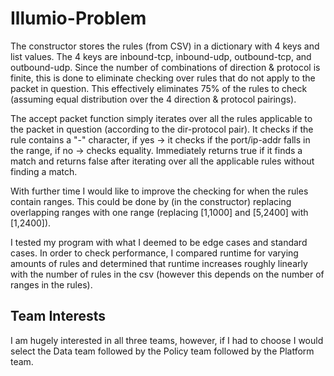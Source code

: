 # Illumio-Problem

The constructor stores the rules (from CSV) in a dictionary with 4 keys and list values. The 4 keys are inbound-tcp, inbound-udp, outbound-tcp, and outbound-udp. Since the number of combinations of direction & protocol is finite, this is done to eliminate checking over rules that do not apply to the packet in question. This effectively eliminates 75% of the rules to check (assuming equal distribution over the 4 direction & protocol pairings).

The accept packet function simply iterates over all the rules applicable to the packet in question (according to the dir-protocol pair). It checks if the rule contains a "-" character, if yes -> it checks if the port/ip-addr falls in the range, if no -> checks equality. Immediately returns true if it finds a match and returns false after iterating over all the applicable rules without finding a match.

With further time I would like to improve the checking for when the rules contain ranges. This could be done by (in the constructor) replacing overlapping ranges with one range (replacing [1,1000] and [5,2400] with [1,2400]).

I tested my program with what I deemed to be edge cases and standard cases. In order to check performance, I compared runtime for varying amounts of rules and determined that runtime increases roughly linearly with the number of rules in the csv (however this depends on the number of ranges in the rules).

## Team Interests
I am hugely interested in all three teams, however, if I had to choose I would select the Data team followed by the Policy team followed by the Platform team.


